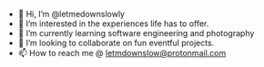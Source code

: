 - 👋 Hi, I’m @letmedownslowly
- 👀 I’m interested in the experiences life has to offer.
- 🌱 I’m currently learning software engineering and photography
- 💞️ I’m looking to collaborate on fun eventful projects.
- 📫 How to reach me @ letmdownslow@protonmail.com

<!---
letmedownslowly/letmedownslowly is a ✨ special ✨ repository because its `README.md` (this file) appears on your GitHub profile.
You can click the Preview link to take a look at your changes.
--->
